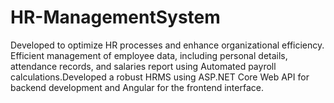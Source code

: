 # HR-ManagementSystem
Developed to optimize HR processes and enhance organizational efficiency. Efficient management of employee data, including personal details, attendance records, and salaries report using Automated payroll calculations.Developed a robust HRMS using ASP.NET Core Web API for backend development and Angular for the frontend interface.
